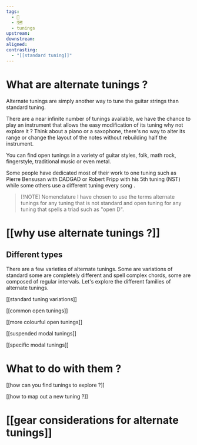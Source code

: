 ```yaml
---
tags:
  - 🌲
  - 🗺
  - tunings
upstream: 
downstream: 
aligned: 
contrasting:
  - "[[standard tuning]]"
---
```

# What are alternate tunings ?
Alternate tunings are simply another way to tune the guitar strings than standard tuning. 

There are a near infinite number of tunings available, we have the chance to play an instrument that allows the easy modification of its tuning why not explore it ? Think about a piano or a saxophone, there's no way to alter its range or change the layout of the notes without rebuilding half the instrument. 

You can find open tunings in a variety of guitar styles, folk, math rock, fingerstyle, traditional music or even metal. 

Some people have dedicated most of their work to one tuning such as Pierre Bensusan with DADGAD or Robert Fripp with his 5th tuning (NST) while some others use a different tuning every song .


> [!NOTE] Nomenclature
> I have chosen to use the terms alternate tunings for any tuning that is not standard and open tuning for any tuning that spells a triad such as "open D".


# [[why use alternate tunings ?]]

## Different types
There are a few varieties of alternate tunings. Some are variations of standard some are completely different and spell complex chords, some are composed of regular intervals. Let's explore the different families of alternate tunings. 

[[standard tuning variations]]

[[common open tunings]]

[[more colourful open tunings]]

[[suspended modal tunings]]

[[specific modal tunings]]

# What to do with them ?
[[how can you find tunings to explore ?]]

[[how to map out a new tuning ?]]

# [[gear considerations for alternate tunings]]